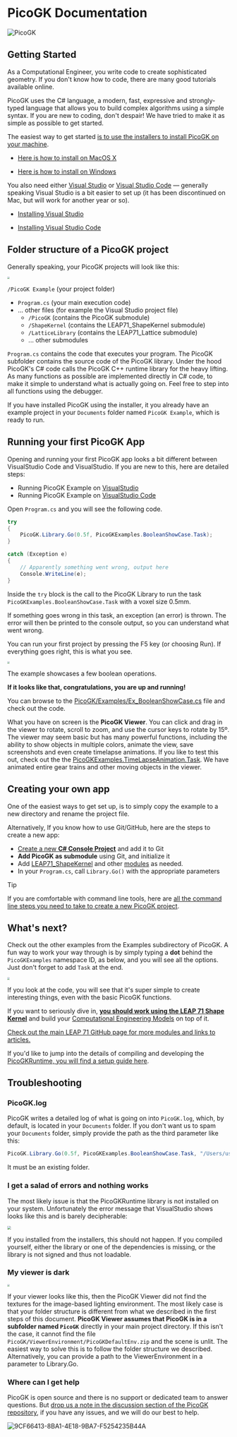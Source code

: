# PicoGK Documentation

![PicoGK](images/PicoGK.jpg)

## Getting Started

As a Computational Engineer, you write code to create sophisticated geometry. If you don't know how to code, there are many good tutorials available online. 

PicoGK uses the C# language, a modern, fast, expressive and strongly-typed language that allows you to build complex algorithms using a simple syntax. If you are new to coding, don't despair! We have tried to make it as simple as possible to get started.

The easiest way to get started [is to use the installers to install PicoGK on your machine](https://github.com/leap71/PicoGK/releases). 

- [Here is how to install on MacOS X](Install_Mac.md)

- [Here is how to install on Windows](Install_Windows.md)

You also need either [Visual Studio](https://visualstudio.microsoft.com/vs/getting-started/) or [Visual Studio Code](https://code.visualstudio.com/) — generally speaking Visual Studio is a bit easier to set up (it has been discontinued on Mac, but will work for another year or so).

- [Installing Visual Studio](VisualStudio_FirstTime.md)

- [Installing Visual Studio Code](VisualStudioCode_FirstTime.md)

## Folder structure of a PicoGK project

Generally speaking, your PicoGK projects will look like this:

<img src="images/image-20231125165618361.png" style="zoom: 33%;" />

`/PicoGK Example` (your project folder)

- `Program.cs` (your main execution code)
- ... other files (for example the Visual Studio project file)
   - `/PicoGK` (contains the PicoGK submodule)
   - `/ShapeKernel` (contains the LEAP71_ShapeKernel submodule)
   - `/LatticeLibrary` (contains the LEAP71_Lattice submodule)
   - ... other submodules

`Program.cs` contains the code that executes your program. The PicoGK subfolder contains the source code of the PicoGK library. Under the hood PicoGK's C# code calls the PicoGK C++ runtime library for the heavy lifting. As many functions as possible are implemented directly in C# code, to make it simple to understand what is actually going on. Feel free to step into all functions using the debugger.

If you have installed PicoGK using the installer, it you already have an example project in your `Documents` folder named `PicoGK Example`, which is ready to run.

## Running your first PicoGK App

Opening and running your first PicoGK app looks a bit different between VisualStudio Code and VisualStudio. If you are new to this, here are detailed steps:

- Running PicoGK Example on [VisualStudio](VisualStudio_FirstTime.md#Running-the-PicoGK-Example-Project)
- Running PicoGK Example on [VisualStudio Code](VisualStudioCode_FirstTime.md#Opening-and-running-the-PicoGK-test-project-in-Visual-Studio-Code)

Open `Program.cs` and you will see the following code.

```c#
try
{
	PicoGK.Library.Go(0.5f, PicoGKExamples.BooleanShowCase.Task);
}

catch (Exception e)
{
	// Apparently something went wrong, output here
	Console.WriteLine(e);
}
```

Inside the `try` block is the call to the PicoGK Library to run the task `PicoGKExamples.BooleanShowCase.Task` with a voxel size 0.5mm. 

If something goes wrong in this task, an exception (an error) is thrown. The error will then be printed to the console output, so you can understand what went wrong.

You can run your first project by pressing the F5 key (or choosing Run). If everything goes right, this is what you see. 

<img src="images/image-20231014184919894.png" style="zoom:33%;" />

The example showcases a few boolean operations. 

**If it looks like that, congratulations, you are up and running!**

You can browse to the [PicoGK/Examples/Ex_BooleanShowCase.cs](https://github.com/leap71/PicoGK/blob/main/Examples/Ex_BooleanShowCase.cs) file and check out the code. 

What you have on screen is the **PicoGK Viewer**. You can click and drag in the viewer to rotate, scroll to zoom, and use the cursor keys to rotate by 15º. The viewer may seem basic but has many powerful functions, including the ability to show objects in multiple colors, animate the view, save screenshots and even create timelapse animations. If you like to test this out, check out the the [PicoGKExamples.TimeLapseAnimation.Task](https://github.com/leap71/PicoGK/blob/main/Examples/Ex_TimelapseAnimation.cs). We have animated entire gear trains and other moving objects in the viewer.

## Creating your own app

One of the easiest ways to get set up, is to simply copy the example to a new directory and rename the project file. 

Alternatively, If you know how to use Git/GitHub, here are the steps to create a new app:

- [Create a new **C# Console Project**](VisualStudio_CreateConsole.md) and add it to Git
- **Add PicoGK as submodule** using Git, and initialize it
- Add [LEAP71_ShapeKernel](https://github.com/leap71/LEAP71_ShapeKernel) and other [modules](https://github.com/leap71?tab=repositories) as needed.
- In your `Program.cs`, call `Library.Go()` with the appropriate parameters

> [!TIP]
>
> If you are comfortable with command line tools, here are [all the command line steps you need to take to create a new PicoGK project](Setup_PicoGK_Project_CommandLine.md).  

## What's next?

Check out the other examples from the Examples subdirectory of PicoGK. A fun way to work your way through is by simply typing a **dot** behind the `PicoGKExamples` namespace ID, as below, and you will see all the options. Just don't forget to add `Task` at the end.

<img src="images/image-20231125184538276.png" style="zoom:33%;" />

If you look at the code, you will see that it's super simple to create interesting things, even with the basic PicoGK functions.

If you want to seriously dive in, **[you should work using the LEAP 71 Shape Kernel](https://github.com/leap71/LEAP71_ShapeKernel)** and build your [Computational Engineering Models](https://leap71.com/computationalengineering/) on top of it.

[Check out the main LEAP 71 GitHub page for more modules and links to articles.](https://github.com/leap71)

If you'd like to jump into the details of compiling and developing the [PicoGKRuntime, you will find a setup guide here](Compiling_PicoGKRuntime.md).

## Troubleshooting

### PicoGK.log

PicoGK writes a detailed log of what is going on into `PicoGK.log`, which, by default, is located in your `Documents` folder. If you don't want us to spam your `Documents` folder, simply provide the path as the third parameter like this:

```c#
PicoGK.Library.Go(0.5f, PicoGKExamples.BooleanShowCase.Task, "/Users/username/Documents/LogMeHere");
```

 It must be an existing folder.

### I get a salad of errors and nothing works

The most likely issue is that the PicoGKRuntime library is not installed on your system. Unfortunately the error message that VisualStudio shows looks like this and is barely decipherable:

<img src="images/image-20231125170514595.png" style="zoom:50%;" />

If you installed from the installers, this should not happen. If you compiled yourself, either the library or one of the dependencies is missing, or the library is not signed and thus not loadable.

### My viewer is dark

<img src="images/image-20231125171044858.png" style="zoom: 33%;" />

If your viewer looks like this, then the PicoGK Viewer did not find the textures for the image-based lighting environment. The most likely case is that your folder structure is different from what we described in the first steps of this document. **PicoGK Viewer assumes that PicoGK is in a subfolder named `PicoGK`** directly in your main project directory. If this isn't the case, it cannot find the file `PicoGK/ViewerEnvironment/PicoGKDefaultEnv.zip` and the scene is unlit. The easiest way to solve this is to follow the folder structure we described. Alternatively, you can provide a path to the ViewerEnvironment in a parameter to Library.Go.

### Where can I get help

PicoGK is open source and there is no support or dedicated team to answer questions. But [drop us a note in the discussion section of the PicoGK repository](https://github.com/leap71/PicoGK/discussions), if you have any issues, and we will do our best to help.

![9CF66413-8BA1-4E18-9BA7-F5254235B44A](images/9CF66413-8BA1-4E18-9BA7-F5254235B44A.jpeg)

